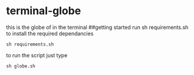 # terminal-globe
this is the globe of in the terminal
##getting started
run sh requirements.sh to install the required dependancies
```
sh requirements.sh
```
to run the script just type
```
sh globe.sh
```
